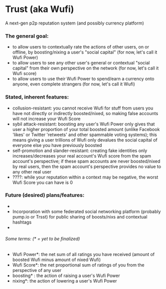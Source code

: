 # Trust (aka Wufi)
A next-gen p2p reputation system (and possibly currency platform)

### The general goal: 
  
  * to allow users to contextually rate the actions of other users, on or offline, by boosting/nixing a user's "social capital" (for now, let's call it Wufi Power)
  * to allow users to see any other user's general or contextual "social capital" from their own perspective on the network (for now, let's call it Wufi score)
  * to allow users to use their Wufi Power to spend/earn a currency onto anyone, even complete strangers (for now, let's call it Wufi)

### Stated, inherent features:

  * collusion-resistant: you cannot receive Wufi for stuff from users you have not directly or indirectly boosted/nixed, so making false accounts will not increase your Wufi Score
  * sybil attack-resistant: boosting any user's Wufi Power only gives that user a higher proportion of your total boosted amount (unlike Facebook 'likes' or Twitter 'retweets' and other spammable voting systems); this means giving a user trillions of Wufi only devalues the social capital of everyone else you have previously boosted
  * self-promotion and slander-resistant: creating fake identities only increases/decreases your real account's Wufi score from the spam account's perspective; if these spam accounts are never boosted/nixed by real users, then the spam account's perspective provides no value to any other real user
  * ????: while your reputation within a context may be negative, the worst Wufi Score you can have is 0

### Future (desired) plans/features:

  * 
  * Incorporation with some federated social networking platform (probably pump.io or Trsst) for public sharing of boosts/nixs and contextual hashtags
  * 

###### Some terms: (* = yet to be finalized)

  * Wufi Power*: the net sum of all ratings you have received (amount of boosted Wufi minus amount of nixed Wufi)
  * Wufi Score*: the net proportional sum of ratings of you from the perspective of any user
  * boosting* : the action of raising a user's Wufi Power
  * nixing*: the action of lowering a user's Wufi Power
